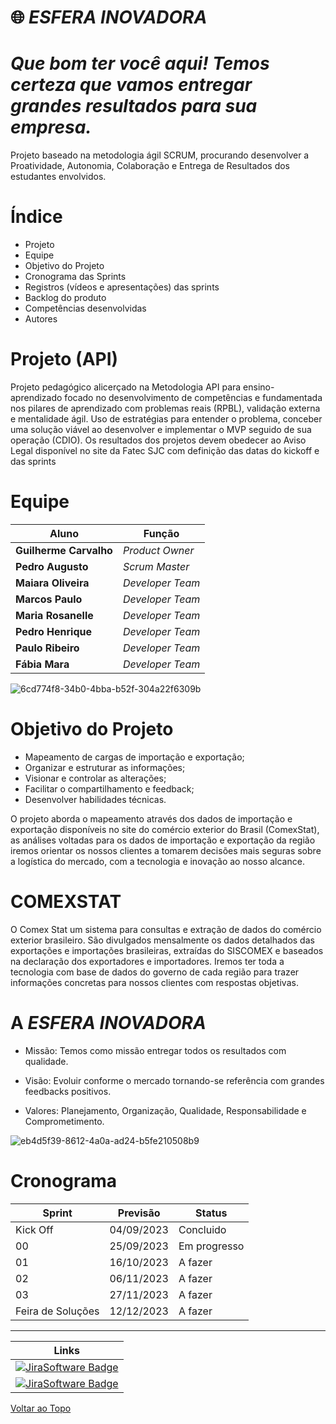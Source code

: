 # 🌐 _ESFERA INOVADORA_

# _Que bom ter você aqui! Temos certeza que vamos entregar grandes resultados para sua empresa._

Projeto baseado na metodologia ágil SCRUM, procurando desenvolver a Proatividade, Autonomia, Colaboração e Entrega de Resultados dos estudantes envolvidos.

# Índice

* Projeto
* Equipe
* Objetivo do Projeto
* Cronograma das Sprints
* Registros (vídeos e apresentações) das sprints
* Backlog do produto
* Competências desenvolvidas
* Autores

# Projeto (API) 
Projeto pedagógico alicerçado na Metodologia API para ensino-aprendizado focado no desenvolvimento de competências e fundamentada nos pilares de aprendizado com problemas reais (RPBL), validação externa e mentalidade ágil. 
Uso de estratégias para entender o problema, conceber uma solução viável ao desenvolver e implementar o MVP seguido de sua operação (CDIO). 
Os resultados dos projetos devem obedecer ao Aviso Legal disponível no site da Fatec SJC com definição das datas do kickoff e das sprints

# Equipe

| Aluno         | Função           	
| ---------------- | ---------------- 
|__Guilherme Carvalho__  | *Product Owner*  
|__Pedro Augusto__| *Scrum Master* 
|__Maiara Oliveira__  | *Developer Team*  
|__Marcos Paulo__  | *Developer Team* 
|__Maria Rosanelle__ | *Developer Team* 
|__Pedro Henrique__| *Developer Team*
|__Paulo Ribeiro__| *Developer Team*
|__Fábia Mara__| *Developer Team*

![6cd774f8-34b0-4bba-b52f-304a22f6309b](https://github.com/Guilhermecarvalhoribeiro/Teste/assets/141978882/46060f12-8fdd-4d89-ab2e-a2a579a50bb8)

# Objetivo do Projeto
* Mapeamento de cargas de importação e exportação;
* Organizar e estruturar as informações;
* Visionar e controlar as alterações;
* Facilitar o compartilhamento e feedback;
* Desenvolver habilidades técnicas.

O projeto aborda o mapeamento através dos dados
de importação e exportação disponíveis no site do
comércio exterior do Brasil (ComexStat), as análises
voltadas para os dados de importação e exportação
da região iremos orientar os nossos clientes a
tomarem decisões mais seguras sobre a logística do
mercado, com a tecnologia e inovação ao nosso
alcance.

# COMEXSTAT
O Comex Stat um sistema para consultas e extração de
dados do comércio exterior brasileiro. São divulgados
mensalmente os dados detalhados das exportações e
importações brasileiras, extraídas do SISCOMEX e
baseados na declaração dos exportadores e
importadores. Iremos ter toda a tecnologia com base de
dados do governo de cada região para trazer
informações concretas para nossos clientes com
respostas objetivas.


# A *ESFERA INOVADORA*

* Missão: Temos como missão entregar todos os resultados com qualidade.

* Visão: Evoluir conforme o mercado tornando-se referência com grandes feedbacks positivos.

* Valores: Planejamento, Organização, Qualidade, Responsabilidade e Comprometimento.

![eb4d5f39-8612-4a0a-ad24-b5fe210508b9](https://github.com/Guilhermecarvalhoribeiro/Esfera-Inovadora/assets/141978882/e6eabf52-9218-44a3-ad80-b429fc9ca8fd)

# Cronograma

Sprint | Previsão | Status|
|------|--------|------
|Kick Off | 04/09/2023 | Concluido |
|00 | 25/09/2023 | Em progresso| 
|01|  16/10/2023| A fazer| 
|02| 06/11/2023 | A fazer|
|03| 27/11/2023 |A fazer | 
|Feira de Soluções|12/12/2023 |A fazer|



------------------------------------------------------------------------------------------------------------------------------------------

|      Links       |
| :-------------------------------------------------------------------------------------------------------------------------------------------------------------------------------------------------------------------------------------------------------------------------------------------------------------------------: |            
|    [![JiraSoftware Badge](https://github-production-user-asset-6210df.s3.amazonaws.com/141979700/267820843-92d874ba-2d74-4721-8402-b30cd8a4dce2.png)](https://pedrokill.atlassian.net/jira/projects?selectedProjectType=software)     
|    [![JiraSoftware Badge](https://github-production-user-asset-6210df.s3.amazonaws.com/141979700/267820260-f4e46aaa-5dad-49e9-bc09-e6dc37d72b12.png)](https://www.instagram.com/esfera_inovadora/)


<div id="voltartopo">
	<a href="#" id="subir">Voltar ao Topo</a>
</div>
